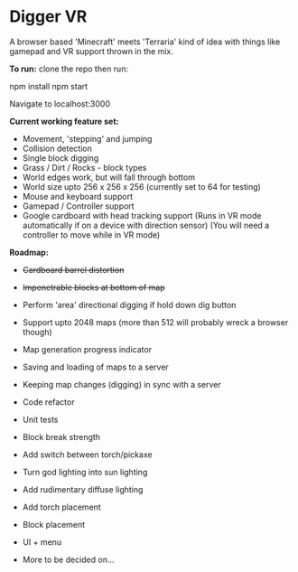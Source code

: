 # Digger VR

A browser based 'Minecraft' meets 'Terraria' kind of idea with things like gamepad and VR support thrown in the mix.

**To run:**
clone the repo then run:

npm install
npm start

Navigate to localhost:3000
  
**Current working feature set:**

+ Movement, 'stepping' and jumping
+ Collision detection
+ Single block digging
+ Grass / Dirt / Rocks - block types
+ World edges work, but will fall through bottom
+ World size upto 256 x 256 x 256 (currently set to 64 for testing)
+ Mouse and keyboard support
+ Gamepad / Controller support
+ Google cardboard with head tracking support
(Runs in VR mode automatically if on a device with direction sensor)
(You will need a controller to move while in VR mode)

**Roadmap:**

+ ~~Cardboard barrel distortion~~
+ ~~Impenetrable blocks at bottom of map~~
+ Perform 'area' directional digging if hold down dig button
+ Support upto 2048 maps (more than 512 will probably wreck a browser though)
+ Map generation progress indicator
+ Saving and loading of maps to a server
+ Keeping map changes (digging) in sync with a server

+ Code refactor
+ Unit tests

+ Block break strength
+ Add switch between torch/pickaxe
+ Turn god lighting into sun lighting
+ Add rudimentary diffuse lighting
+ Add torch placement
+ Block placement

+ UI + menu

+ More to be decided on...